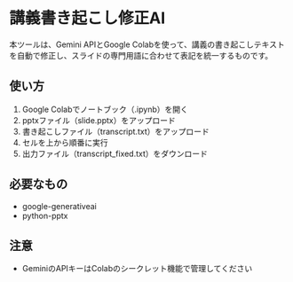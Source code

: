 # 講義書き起こし修正AI

本ツールは、Gemini APIとGoogle Colabを使って、講義の書き起こしテキストを自動で修正し、スライドの専門用語に合わせて表記を統一するものです。

## 使い方
1. Google Colabでノートブック（.ipynb）を開く
2. pptxファイル（slide.pptx）をアップロード
3. 書き起こしファイル（transcript.txt）をアップロード
4. セルを上から順番に実行
5. 出力ファイル（transcript_fixed.txt）をダウンロード

## 必要なもの
- google-generativeai
- python-pptx

## 注意
- GeminiのAPIキーはColabのシークレット機能で管理してください
